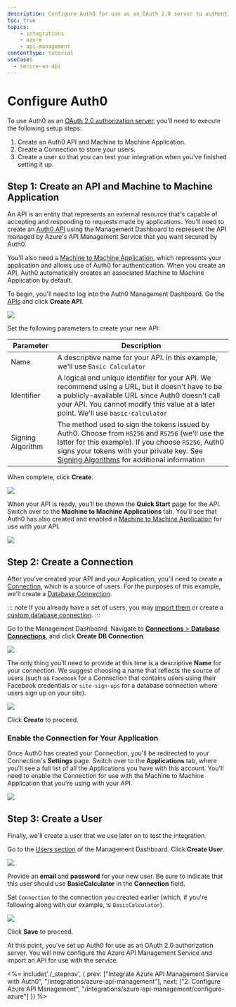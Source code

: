 ```yaml
---
description: Configure Auth0 for use as an OAuth 2.0 server to authenticate users wanting access to an API managed by the Azure API Management service
toc: true
topics:
    - integrations
    - azure
    - api-management
contentType: tutorial
useCase:
  - secure-an-api
---
```

# Configure Auth0

To use Auth0 as an [OAuth 2.0 authorization server](/protocols/oauth2#oauth-roles), you'll need to execute the following setup steps:

1. Create an Auth0 API and Machine to Machine Application.
2. Create a Connection to store your users.
3. Create a user so that you can test your integration when you've finished setting it up.

## Step 1: Create an API and Machine to Machine Application

An API is an entity that represents an external resource that's capable of accepting and responding to requests made by applications. You'll need to create an [Auth0 API](/apis) using the Management Dashboard to represent the API managed by Azure's API Management Service that you want secured by Auth0.

You'll also need a [Machine to Machine Application](/applications/concepts/app-types-auth0), which represents your application and allows use of Auth0 for authentication. When you create an API, Auth0 automatically creates an associated Machine to Machine Application by default.

To begin, you'll need to log into the Auth0 Management Dashboard. Go the [APIs](${manage_url}/#/apis) and click **Create API**.

![](/media/articles/integrations/azure-api-mgmt/auth0/apis.png)

Set the following parameters to create your new API:

| Parameter | Description |
| --------- | ----------- |
| Name | A descriptive name for your API. In this example, we'll use `Basic Calculator` |
| Identifier | A logical and unique identifier for your API. We recommend using a URL, but it doesn't have to be a publicly-available URL since Auth0 doesn't call your API. You cannot modify this value at a later point. We'll use `basic-calculator` |
| Signing Algorithm | The method used to sign the tokens issued by Auth0. Choose from `HS256` and `RS256` (we'll use the latter for this example). If you choose `RS256`, Auth0 signs your tokens with your private key. See [Signing Algorithms](/apis#signing-algorithms) for additional information |

When complete, click **Create**.

![](/media/articles/integrations/azure-api-mgmt/auth0/api-config.png)

When your API is ready, you'll be shown the **Quick Start** page for the API. Switch over to the **Machine to Machine Applications** tab. You'll see that Auth0 has also created and enabled a [Machine to Machine Application](/applications) for use with your API.

![](/media/articles/integrations/azure-api-mgmt/auth0/api-nic.png)

## Step 2: Create a Connection

After you've created your API and your Application, you'll need to create a [Connection](/connections), which is a source of users. For the purposes of this example, we'll create a [Database Connection](/connections/database).

::: note
If you already have a set of users, you may [import them](/extensions/user-import-export) or create a [custom database connection](https://auth0.com/docs/connections/database/mysql).
:::

Go to the Management Dashboard. Navigate to [**Connections** > **Database Connections**](${manage_url}/#/connections/database), and click **Create DB Connection**.

![](/media/articles/integrations/azure-api-mgmt/auth0/db-connections.png)

The only thing you'll need to provide at this time is a descriptive **Name** for your connection. We suggest choosing a name that reflects the source of users (such as `Facebook` for a Connection that contains users using their Facebook credentials or `site-sign-ups` for a database connection where users sign up on your site).

![](/media/articles/integrations/azure-api-mgmt/auth0/new-db-connection-config.png)

Click **Create** to proceed.

### Enable the Connection for Your Application

Once Auth0 has created your Connection, you'll be redirected to your Connection's **Settings** page. Switch over to the **Applications** tab, where you'll see a full list of all the Applications you have with this account. You'll need to enable the Connection for use with the Machine to Machine Application that you're using with your API.

![](/media/articles/integrations/azure-api-mgmt/auth0/connection-application.png)

## Step 3: Create a User

Finally, we'll create a user that we use later on to test the integration.

Go to the [Users section]((${manage_url}/#/users)) of the Management Dashboard. Click **Create User**.

![](/media/articles/integrations/azure-api-mgmt/auth0/user.png)

Provide an **email** and **password** for your new user. Be sure to indicate that this user should use **BasicCalculator** in the **Connection** field.

Set `Connection` to the connection you created earlier (which, if you're following along with our example, is `BasicCalculator`).

![](/media/articles/integrations/azure-api-mgmt/auth0/create-user.png)

Click **Save** to proceed.

At this point, you've set up Auth0 for use as an OAuth 2.0 authorization server. You will now configure the Azure API Management Service and import an API for use with the service.

<%= include('./_stepnav', {
 prev: ["Integrate Azure API Management Service with Auth0", "/integrations/azure-api-management"], next: ["2. Configure Azure API Management", "/integrations/azure-api-management/configure-azure"]
}) %>
